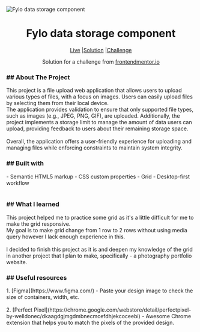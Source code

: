 ![Fylo data storage component](https://github.com/catherineisonline/fylo-data-storage-component-frontendmentor/blob/main/images/project-preview.png?raw=true)

<h1 align="center">Fylo data storage component</h1>

<div align="center">

[Live](https://catherineisonline.github.io/fylo-data-storage-component-frontendmentor/)
|[Solution](https://www.frontendmentor.io/solutions/fylo-data-storage-component-gpaJOs4EP)
|[Challenge](https://www.frontendmentor.io/challenges/fylo-data-storage-component-1dZPRbV5n)

Solution for a challenge from [frontendmentor.io](https://www.frontendmentor.io/)
</div>


<h3>## About The Project</h3>

<p>This project is a file upload web application that allows users to upload various types of files, with a focus on images. Users can easily upload files by selecting them from their local device.
<br>The application provides validation to ensure that only supported file types, such as images (e.g., JPEG, PNG, GIF), are uploaded. Additionally, the project implements a storage limit to manage the amount of data users can upload, providing feedback to users about their remaining storage space.<br>
<br>Overall, the application offers a user-friendly experience for uploading and managing files while enforcing constraints to maintain system integrity.<br></p>


<h3>## Built with</h3>
<table>
 - Semantic HTML5 markup
- CSS custom properties
- Grid
- Desktop-first workflow
</table>


<h3>## What I learned</h3>

<p>This project helped me to practice some grid as it's a little difficult for me to make the grid responsive.
 <br>My goal is to make grid change from 1 row to 2 rows without using media query however I lack enough experience in this.<br>
 <br>I decided to finish this project as it is and deepen my knowledge of the grid in another project that I plan to make, specifically - a photography portfolio website.<br></p>
 

<h3>## Useful resources</h3>
<p>
 1. [Figma](https://www.figma.com/) - Paste your design image to check the size of containers, width, etc.
 <br><br>
 2. [Perfect Pixel](https://chrome.google.com/webstore/detail/perfectpixel-by-welldonec/dkaagdgjmgdmbnecmcefdhjekcoceebi) - Awesome Chrome extension that helps you to match the pixels of the provided design.
</p>


 
